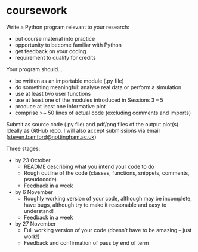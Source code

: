 # coursework

Write a Python program relevant to your research:
* put course material into practice
* opportunity to become familiar with Python
* get feedback on your coding 
* requirement to qualify for credits

Your program should…
* be written as an importable module (.py file)
* do something meaningful: analyse real data or perform a simulation
* use at least two user functions
* use at least one of the modules introduced in Sessions 3 – 5
* produce at least one informative plot 
* comprise >~ 50 lines of actual code (excluding comments and imports)

Submit as source code (.py file) and pdf/png files of the output plot(s)
Ideally as GitHub repo.  I will also accept submissions via email (steven.bamford@nottingham.ac.uk)

Three stages:
* by 23 October
  *  README describing what you intend your code to do
  * Rough outline of the code (classes, functions, snippets, comments, pseudocode)
  * Feedback in a week
* by 6 November
  * Roughly working version of your code, although may be incomplete, have bugs, although try to make it reasonable and easy to understand!
  * Feedback in a week
* by 27 November
  * Full working version of your code (doesn’t have to be amazing – just work!)
  * Feedback and confirmation of pass by end of term

